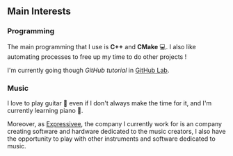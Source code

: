 ## Main Interests

### Programming

The main programming that I use is **C++** and **CMake** :computer:.
I also like automating processes to free up my time to do other projects !

I'm currently going though *GitHub tutorial* in [GitHub Lab](https://lab.github.com/).

### Music

I love to play guitar :guitar: even if I don't always make the time for it, and I'm currently learning piano :musical_keyboard:.

Moreover, as [Expressivee](https://www.expressivee.com/), the company I currently work for is an company creating software and hardware dedicated to the music creators, I also have the opportunity to play with other instruments and software dedicated to music.
